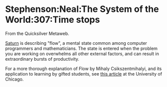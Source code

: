 
# Stephenson:Neal:The System of the World:307:Time stops

From the Quicksilver Metaweb.

[Saturn](/stephenson-neal-the-system-of-the-world-peter-hoxton) is describing "flow", a mental state common among computer programmers and mathematicians. The state is entered when the problem you are working on overwhelms all other external factors, and can result in extraordinary bursts of productivity.

For a more thorough explanation of Flow by Mihaly Csikszentmihalyi, and its application to learning by gifted students, see [this article](/http-chronicle-uchicago-edu-940203-teens-shtml) at the University of Chicago.
